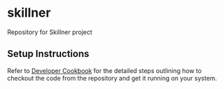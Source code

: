 skillner
========

Repository for Skillner project

Setup Instructions
------------------
Refer to [Developer Cookbook](http://redmine.walkingtree.in/projects/swp/wiki/Developer_Cookbook) for the detailed steps outlining how to checkout the code from the repository and get it running on your system.
